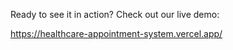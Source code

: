 Ready to see it in action? Check out our live demo:

https://healthcare-appointment-system.vercel.app/



 
 
